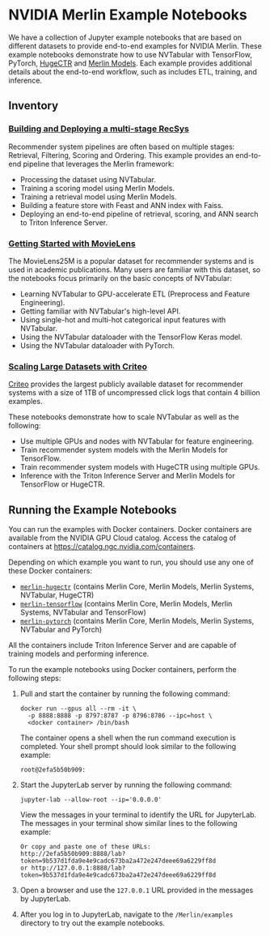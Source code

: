 # NVIDIA Merlin Example Notebooks

We have a collection of Jupyter example notebooks that are based on different datasets to provide end-to-end examples for NVIDIA Merlin.
These example notebooks demonstrate how to use NVTabular with TensorFlow, PyTorch, [HugeCTR](https://github.com/NVIDIA-Merlin/HugeCTR) and [Merlin Models](https://github.com/NVIDIA-Merlin/models).
Each example provides additional details about the end-to-end workflow, such as includes ETL, training, and inference.

## Inventory

### [Building and Deploying a multi-stage RecSys](./Building-and-deploying-multi-stage-RecSys)

Recommender system pipelines are often based on multiple stages: Retrieval, Filtering, Scoring and Ordering.
This example provides an end-to-end pipeline that leverages the Merlin framework:

- Processing the dataset using NVTabular.
- Training a scoring model using Merlin Models.
- Training a retrieval model using Merlin Models.
- Building a feature store with Feast and ANN index with Faiss.
- Deploying an end-to-end pipeline of retrieval, scoring, and ANN search to Triton Inference Server.

### [Getting Started with MovieLens](./getting-started-movielens)

The MovieLens25M is a popular dataset for recommender systems and is used in academic publications.
Many users are familiar with this dataset, so the notebooks focus primarily on the basic concepts of NVTabular:

- Learning NVTabular to GPU-accelerate ETL (Preprocess and Feature Engineering).
- Getting familiar with NVTabular's high-level API.
- Using single-hot and multi-hot categorical input features with NVTabular.
- Using the NVTabular dataloader with the TensorFlow Keras model.
- Using the NVTabular dataloader with PyTorch.

### [Scaling Large Datasets with Criteo](./scaling-criteo)

[Criteo](https://ailab.criteo.com/download-criteo-1tb-click-logs-dataset/) provides the largest publicly available dataset for recommender systems with a size of 1TB of uncompressed click logs that contain 4 billion examples.

These notebooks demonstrate how to scale NVTabular as well as the following:

- Use multiple GPUs and nodes with NVTabular for feature engineering.
- Train recommender system models with the Merlin Models for TensorFlow.
- Train recommender system models with HugeCTR using multiple GPUs.
- Inference with the Triton Inference Server and Merlin Models for TensorFlow or HugeCTR.

## Running the Example Notebooks

You can run the examples with Docker containers.
Docker containers are available from the NVIDIA GPU Cloud catalog.
Access the catalog of containers at <https://catalog.ngc.nvidia.com/containers>.

Depending on which example you want to run, you should use any one of these Docker containers:

- [`merlin-hugectr`](https://catalog.ngc.nvidia.com/orgs/nvidia/teams/merlin/containers/merlin-hugectr) (contains Merlin Core, Merlin Models, Merlin Systems, NVTabular, HugeCTR)
- [`merlin-tensorflow`](https://catalog.ngc.nvidia.com/orgs/nvidia/teams/merlin/containers/merlin-tensorflow) (contains Merlin Core, Merlin Models, Merlin Systems, NVTabular and TensorFlow)
- [`merlin-pytorch`](https://catalog.ngc.nvidia.com/orgs/nvidia/teams/merlin/containers/merlin-pytorch) (contains Merlin Core, Merlin Models, Merlin Systems, NVTabular and PyTorch)

All the containers include Triton Inference Server and are capable of training models and performing inference.

To run the example notebooks using Docker containers, perform the following steps:

1. Pull and start the container by running the following command:

   ```shell
   docker run --gpus all --rm -it \
     -p 8888:8888 -p 8797:8787 -p 8796:8786 --ipc=host \
     <docker container> /bin/bash
   ```

   The container opens a shell when the run command execution is completed.
   Your shell prompt should look similar to the following example:

   ```shell
   root@2efa5b50b909:
   ```

1. Start the JupyterLab server by running the following command:

   ```shell
   jupyter-lab --allow-root --ip='0.0.0.0'
   ```

   View the messages in your terminal to identify the URL for JupyterLab.
   The messages in your terminal show similar lines to the following example:

   ```shell
   Or copy and paste one of these URLs:
   http://2efa5b50b909:8888/lab?token=9b537d1fda9e4e9cadc673ba2a472e247deee69a6229ff8d
   or http://127.0.0.1:8888/lab?token=9b537d1fda9e4e9cadc673ba2a472e247deee69a6229ff8d
   ```

1. Open a browser and use the `127.0.0.1` URL provided in the messages by JupyterLab.

1. After you log in to JupyterLab, navigate to the `/Merlin/examples` directory to try out the example notebooks.
